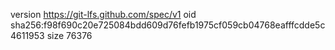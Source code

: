 version https://git-lfs.github.com/spec/v1
oid sha256:f98f690c20e725084bdd609d76fefb1975cf059cb04768eafffcdde5c4611953
size 76376
